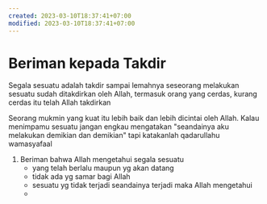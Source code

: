 ```yaml
---
created: 2023-03-10T18:37:41+07:00
modified: 2023-03-10T18:37:41+07:00
---
```


# Beriman kepada Takdir

Segala sesuatu adalah takdir sampai lemahnya seseorang melakukan sesuatu sudah ditakdirkan oleh Allah, termasuk orang yang cerdas, kurang cerdas itu telah Allah takdirkan

Seorang mukmin yang kuat itu lebih baik dan lebih dicintai oleh Allah. Kalau menimpamu sesuatu jangan engkau mengatakan "seandainya aku melakukan demikian dan demikian" tapi katakanlah qadarullahu wamasyafaal

1. Beriman bahwa Allah mengetahui segala sesuatu
   - yang telah berlalu maupun yg akan datang
   - tidak ada yg samar bagi Allah
   - sesuatu yg tidak terjadi seandainya terjadi maka Allah mengetahui
   -
